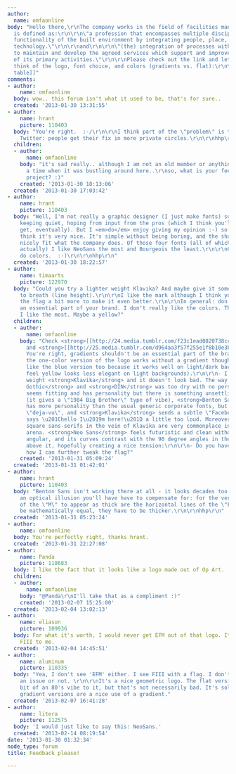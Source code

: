 ```yaml
---
author:
  name: omfaonline
body: "Hello there,\r\nThe company works in the field of facilities management, which
  is defined as:\r\n\r\n\"a profession that encompasses multiple disciplines to ensure
  functionality of the built environment by integrating people, place, processes and
  technology.\"\r\n\r\nand\r\n\r\n\"(the) integration of processes within an organisation
  to maintain and develop the agreed services which support and improve the effectiveness
  of its primary activities.\"\r\n\r\nPlease check out the link and let me what you
  think of the logo, font choice, and colors (gradients vs. flat):\r\n\r\n[[http://25.media.tumblr.com/ee00a84abd5baf65f0d7d72533223dc7/tumblr_mhf05gcI121qe5ukfo1_1280.jpg|Logo
  table]]"
comments:
- author:
    name: omfaonline
  body: wow.. this forum isn't what it used to be, that's for sure..
  created: '2013-01-30 13:31:55'
- author:
    name: hrant
    picture: 110403
  body: "You're right.  :-/\r\n\r\nI think part of the \"problem\" is things like
    Twitter: people get their fix in more private circles.\r\n\r\nhhp\r\n"
  children:
  - author:
      name: omfaonline
    body: "it's sad really.. although I am not an old member or anything, I do remember
      a time when it was bustling around here..\r\nso, what is your feedback on my
      project? :)"
    created: '2013-01-30 18:13:06'
  created: '2013-01-30 17:03:42'
- author:
    name: hrant
    picture: 110403
  body: "Well, I'm not really a graphic designer (I just make fonts) so I was just
    keeping quiet, hoping from input from the pros (which I think you'll probably
    get, eventually). But I <em>do</em> enjoy giving my opinion :-) so here it goes:\r\n\r\nI
    think it's very nice. It's simple without being boring, and the shapes seem to
    nicely fit what the company does. Of those four fonts (all of which make sense
    actually) I like NeoSans the most and Bourgeois the least.\r\n\r\nColors: I don't
    do colors.  :-)\r\n\r\nhhp\r\n"
  created: '2013-01-30 18:22:57'
- author:
    name: timaarts
    picture: 122970
  body: "Could you try a lighter weight Klavika? And maybe give it some more space
    to breath (line height).\r\n\r\nI like the mark although I think you can tweak
    the flag a bit more to make it even better.\r\n\r\nIn general: don't make gradients
    an essential part of your brand. I don't really like the colors. The blue one
    I like the most. Maybe a yellow?"
  children:
  - author:
      name: omfaonline
    body: "Check <strong>[[http://24.media.tumblr.com/f23c1ead0820738cc564443204d8bc52/tumblr_mhh4kjWxed1reid4go1_1280.jpg|this]]</strong>
      and <strong>[[http://25.media.tumblr.com/d964aa3f57f255e1f8b10e3bb60240f3/tumblr_mhh4kjWxed1reid4go2_1280.jpg|this]]</strong>.\r\n\r\n-
      You're right, gradients shouldn't be an essential part of the brand (I think
      the one-color version of the logo works without a gradient though, no?).\r\nI
      like the blue version too because it works well on light/dark backgrounds (I
      feel yellow looks less elegant on light backgrounds).\r\n\r\n- I tried the lighter
      weight <strong>Klavika</strong> and it doesn't look bad. The way I see it, <strong>Trade
      Gothic</strong> and <strong>DIN</strong> was too dry with no personality, <strong>Bourgeois</strong>
      seems fitting and has personality but there is something unsettling about it
      (it gives a \"1984 Big Brother\" type of vibe), <strong>Benton Sans</strong>
      has more personality than the usual generic corporate fonts, but it feels too
      \"deja-vu\", and <strong>Klavika</strong> sends a subtle \"Facebook vibe\" that
      says \u201Chello I\u2019m here!\u201D a little too loud. Moreover, I feel that
      square sans-serifs in the vein of Klavika are very commonplace in the corporate
      arena. <strong>Neo Sans</strong> feels futuristic and clean without being too
      angular, and its curves contrast with the 90 degree angles in the logo directly
      above it, hopefully creating a nice tension:\r\n\r\n- Do you have any tips on
      how I can further tweak the flag?"
    created: '2013-01-31 05:09:24'
  created: '2013-01-31 01:42:01'
- author:
    name: hrant
    picture: 110403
  body: "Benton Sans isn't working there at all - it looks decades too old.\r\n\r\nBTW,
    an optical illusion you'll have have to compensate for: for the vertical lines
    of the \"M\" to appear as thick are the horizontal lines of the \"F\", they can't
    be mathematically equal, they have to be thicker.\r\n\r\nhhp\r\n"
  created: '2013-01-31 05:23:24'
- author:
    name: omfaonline
  body: You're perfectly right, thanks hrant.
  created: '2013-01-31 22:27:08'
- author:
    name: Panda
    picture: 118683
  body: I like the fact that it looks like a logo made out of Op Art.
  children:
  - author:
      name: omfaonline
    body: "@Panda\r\nI'll take that as a compliment :)"
    created: '2013-02-07 15:25:00'
  created: '2013-02-04 13:02:13'
- author:
    name: eliason
    picture: 109936
  body: For what it's worth, I would never get EFM out of that logo. It looks like
    FIII to me.
  created: '2013-02-04 14:45:51'
- author:
    name: aluminum
    picture: 110335
  body: "Yea, I don't see 'EFM' either. I see FIII with a flag. I don't know if that's
    an issue or not. \r\n\r\nIt's a nice geometric logo. The flat versions have a
    bit of an 80's vibe to it, but that's not necessarily bad. It's solid. And the
    gradient versions are a nice use of a gradient."
  created: '2013-02-07 16:41:28'
- author:
    name: litera
    picture: 112575
  body: 'I would just like to say this: NeoSans.'
  created: '2013-02-14 08:19:54'
date: '2013-01-30 01:32:34'
node_type: forum
title: Feedback please!

---
```

